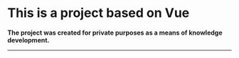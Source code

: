 # This is a project based on Vue

**The project was created for private purposes as a means of knowledge development.**

***




